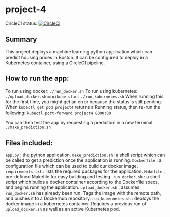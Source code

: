# project-4
CircleCI status:
[![CircleCI](https://circleci.com/gh/k-laflin/project-4/tree/main.svg?style=svg)](https://circleci.com/gh/k-laflin/project-4/tree/main)

## Summary
This project deploys a machine learning python application which can predict housing prices in Boston. It can be configured to deploy in a Kubernetes container, using a CircleCI pipeline. 

## How to run the app:
To run using docker:
`./run_docker.sh`
To run using kubernetes:
`./upload_docker.sh`
`minikube start`
`./run_kubernetes.sh`
When running this for the first time, you might get an error because the status is still pending. When `kubectl get pod project4` returns a Running status, then re-run the following:
`kubectl port-forward project4 8000:80`

You can then test the app by requesting a prediction in a new terminal:
`./make_prediction.sh`

## Files included:
`app.py`            : the python application.
`make_prediction.sh`: a shell script which can be called to get a prediction once the application is running. 
`Dockerfile`        : a configuration file which can be used to build our docker image. 
`requirements.txt`  : lists the required packages for the application.
`Makefile`          : pre-defined Makefile for easy building and testing. 
`run_docker.sh`     : a shell script which builds a docker container according to the Dockerfile specs, and begins running the application. 
`upload_docker.sh`  : assumes `run_docker.sh` has already been run. Tags the image with the remote path, and pushes it to a Dockerhub repository.
`run_kubernetes.sh` : deploys the docker image in a kubernetes container. Requires a previous run of `upload_docker.sh` as well as an active Kubernetes pod.